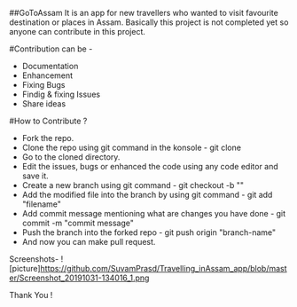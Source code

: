 ##GoToAssam
It is an app for new travellers who wanted to visit favourite destination or places in Assam. Basically this project is not completed yet so anyone can contribute in this project.

#Contribution can be -
* Documentation
* Enhancement
* Fixing Bugs
* Findig & fixing Issues
* Share ideas

#How to Contribute ?
* Fork the repo.
* Clone the repo using git command in the konsole - git clone <https url>
* Go to the cloned directory.
* Edit the issues, bugs or enhanced the code using any code editor and save it.
* Create a new branch using git command - git checkout -b "<branch-name>"
* Add the modified file into the branch by using git command - git add "filename"
* Add commit message mentioning what are changes you have done - git commit -m "commit message"
* Push the branch into the forked repo - git push origin "branch-name"
* And now you can make pull request.

Screenshots- 
![picture]https://github.com/SuvamPrasd/Travelling_inAssam_app/blob/master/Screenshot_20191031-134016_1.png


Thank You !
